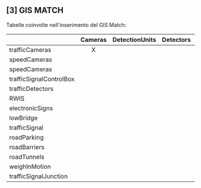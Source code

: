 ## [3] GIS MATCH

Tabelle coinvolte nell'inserimento del GIS Match:

| |  Cameras | DetectionUnits| Detectors  | EnvironmentSensors| LprUnits | MeasurementStations | ParkingHouses | Controllers| VariableMessageSigns | VbidUnits|
| -----| :-----:|  :-----:| :-----:| :-----:| :-----:| :-----:| :-----:| :-----:| :-----:| :-----:|
trafficCameras | X | 
speedCameras  |  |   |  |   |  |  |  |  |  |  |  |  |  |  |  |
speedCameras  |  |   |  |   |  |  |  |  |  |  |  |  |  |  |  |
trafficSignalControlBox |  |   |  |   |  |  |  |  |  |  |  |  |  |  |  |
trafficDetectors |  |   |  |   |  |  |  |  |  |  |  |  |  |  |  |
RWIS |  | |  |X   |  |  |  |  |  |  |  |  |  |  |  |
electronicSigns |  |   |  |   |  |  |  |  | X |  |  |  |  |  |  |
lowBridge |  |   |  |   |  |  |  |  |  |  |  |  |  |  |  |
trafficSignal |  |   |  |   |  |  |  |  |  |  |  |  |  |  |  |
roadParking |  |   |  |   |  |  |  |  |  |  |  |  |  |  |  |
roadBarriers |  |   |  |   |  |  |  |  |  |  |  |  |  |  |  |
roadTunnels |  |   |  |   |  |  |  |  |  |  |  |  |  |  |  |
weighInMotion |  |   |  |   |  |  |  |  |  |  |  |  |  |  |  |
trafficSignalJunction |  |   |  |   |  |  |  |  |  |  |  |  |  |  |  |